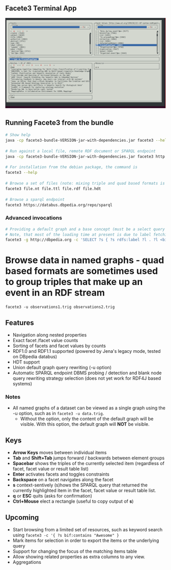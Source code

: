 ## Facete3 Terminal App

![Screenshot](../../doc/2019-09-25-Facete3-TerminalApp.png)


## Running Facete3 from the bundle

```bash
# Show help
java -cp facete3-bundle-VERSION-jar-with-dependencies.jar facete3 --help

# Run against a local file, remote RDF document or SPARQL endpoint
java -cp facete3-bundle-VERSION-jar-with-dependencies.jar facete3 http://www.w3.org/1999/02/22-rdf-syntax-ns#

# For installation from the debian package, the command is
facete3 --help

# Browse a set of files (note: mixing triple and quad based formats is not recommended, see comments on the -u option)
facete3 file.nt file.ttl file.rdf file.hdt

# Browse a sparql endpoint
facete3 https://databus.dbpedia.org/repo/sparql

```

### Advanced invocations

```bash
# Providing a default graph and a base concept (must be a select query with exactly one result variable)
# Note, that most of the loading time at present is due to label fetching - we intent to improve this with a better caching system.
facete3 -g http://dbpedia.org -c 'SELECT ?s { ?s rdfs:label ?l . ?l <bif:contains> "Potter" }' http://dbpedia.org/sparql
```

# Browse data in named graphs - quad based formats are sometimes used to group triples that make up an event in an RDF stream
```
facete3 -u observations1.trig observations2.trig
```


## Features

* Navigation along nested properties
* Exact facet /facet value counts
* Sorting of facets and facet values by counts
* RDF1.0 and RDF1.1 supported (powered by Jena's legacy mode, tested on DBpedia databus)
* HDT support
* Union default graph query rewriting (-u option)
* Automatic SPARQL endpoint DBMS probing / detection and blank node query rewriting strategy selection (does not yet work for RDF4J based systems)


### Notes

* All named graphs of a dataset can be viewed as a single graph using the -u option, such as in `facete3 -u data.trig`.
  * Without the option, only the content of the default graph will be visible. With this option, the default graph will **NOT** be visible.


## Keys

* **Arrow Keys** moves between individual items
* **Tab** and **Shift+Tab** jumps forward / backwards between element groups
* **Spacebar** shows the triples of the currently selected item (regardless of facet, facet value or result table list)
* **Enter** activates facets and toggles constraints
* **Backspace** on a facet navigates along the facet
* **s** context-sentively (s)hows the SPARQL query that returned the currently highlighted item in the facet, facet value or result table list.
* **q** or **ESC** quits (asks for confirmation)
* **Ctrl+Mouse** elect a rectangle (useful to copy output of **s**)


## Upcoming

* Start browsing from a limited set of resources, such as keyword search using `facete3 -c '{ ?s bif:contains "Awesome" }`
* Mark items for selection in order to export the items or the underlying query
* Support for changing the focus of the matching items table
* Allow showing related properties as extra columns to any view.
* Aggregations


